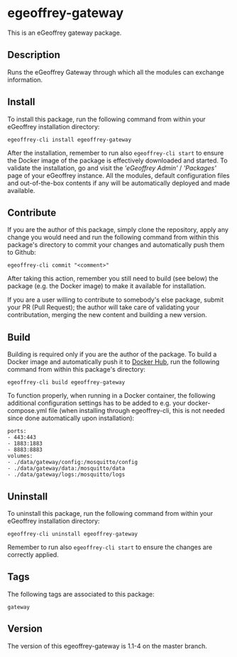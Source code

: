 # egeoffrey-gateway

This is an eGeoffrey gateway package.

## Description

Runs the eGeoffrey Gateway through which all the modules can exchange information.

## Install

To install this package, run the following command from within your eGeoffrey installation directory:
```
egeoffrey-cli install egeoffrey-gateway
```
After the installation, remember to run also `egeoffrey-cli start` to ensure the Docker image of the package is effectively downloaded and started.
To validate the installation, go and visit the *'eGeoffrey Admin'* / *'Packages'* page of your eGeoffrey instance. All the modules, default configuration files and out-of-the-box contents if any will be automatically deployed and made available.
## Contribute

If you are the author of this package, simply clone the repository, apply any change you would need and run the following command from within this package's directory to commit your changes and automatically push them to Github:
```
egeoffrey-cli commit "<comment>"
```
After taking this action, remember you still need to build (see below) the package (e.g. the Docker image) to make it available for installation.

If you are a user willing to contribute to somebody's else package, submit your PR (Pull Request); the author will take care of validating your contributation, merging the new content and building a new version.

## Build

Building is required only if you are the author of the package. To build a Docker image and automatically push it to [Docker Hub](https://hub.docker.com/r/egeoffrey/egeoffrey-gateway), run the following command from within this package's directory:
```
egeoffrey-cli build egeoffrey-gateway
```
To function properly, when running in a Docker container, the following additional configuration settings has to be added to e.g. your docker-compose.yml file (when installing through egeoffrey-cli, this is not needed since done automatically upon installation):
```
ports:
- 443:443
- 1883:1883
- 8883:8883
volumes:
- ./data/gateway/config:/mosquitto/config
- ./data/gateway/data:/mosquitto/data
- ./data/gateway/logs:/mosquitto/logs
```

## Uninstall

To uninstall this package, run the following command from within your eGeoffrey installation directory:
```
egeoffrey-cli uninstall egeoffrey-gateway
```
Remember to run also `egeoffrey-cli start` to ensure the changes are correctly applied.
## Tags

The following tags are associated to this package:
```
gateway
```

## Version

The version of this egeoffrey-gateway is 1.1-4 on the master branch.
